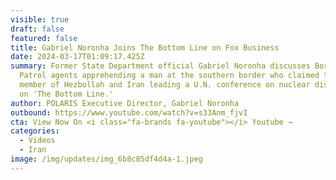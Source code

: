 ```yaml
---
visible: true
draft: false
featured: false
title: Gabriel Noronha Joins The Bottom Line on Fox Business
date: 2024-03-17T01:09:17.425Z
summary: Former State Department official Gabriel Noronha discusses Border
  Patrol agents apprehending a man at the southern border who claimed to be a
  member of Hezbollah and Iran leading a U.N. conference on nuclear disarmament
  on 'The Bottom Line.'
author: POLARIS Executive Director, Gabriel Noronha
outbound: https://www.youtube.com/watch?v=s33Anm_fjvI
cta: View Now On <i class="fa-brands fa-youtube"></i> Youtube →
categories:
  - Videos
  - Iran
image: /img/updates/img_6b8c85df4d4a-1.jpeg
---
```


